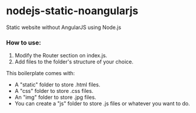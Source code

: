 nodejs-static-noangularjs
=========================

Static website without AngularJS using Node.js

### How to use:
1) Modify the Router section on index.js.
2) Add files to the folder's structure of your choice.

This boilerplate comes with:
* A "static" folder to store .html files.
* A "css" folder to store .css files.
* An "img" folder to store .jpg files.
* You can create a "js" folder to store .js files or whatever you want to do.